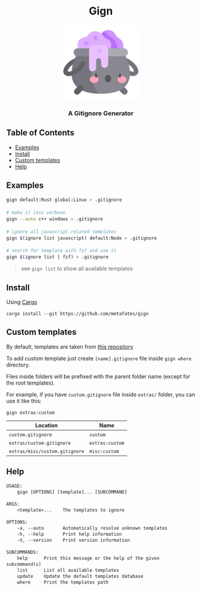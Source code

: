 <h1 align="center">Gign</h1>

<p align="center">
    <img width="200" src="https://github.com/metafates/gign/blob/main/assets/logo.png">
</p>

<h3 align="center">
    A Gitignore Generator
</h3>

## Table of Contents

- [Examples](#examples)
- [Install](#install)
- [Custom templates](#custom-templates)
- [Help](#help)

## Examples

```bash
gign default:Rust global:Linux > .gitignore

# make it less verbose
gign --auto c++ windows > .gitignore

# ignore all javascript related templates
gign $(ignore list javascript) default:Node > .gitignore

# search for template with fzf and use it
gign $(ignore list | fzf) > .gitignore
``` 

> see `gign list` to show all available templates

## Install

Using [Cargo](https://doc.rust-lang.org/cargo/getting-started/installation.html)

```
cargo install --git https://github.com/metafates/gign
```

## Custom templates

By default, templates are taken from [this repository](https://github.com/github/gitignore)

To add custom template just create `[name].gitignore`
file inside `gign where` directory.

Files inside folders will be prefixed with the parent folder name (except for the root templates).

For example, if you have `custom.gitignore` file inside `extras/` folder,
you can use it like this:

```
gign extras:custom
```

| Location                       | Name            |
|--------------------------------|-----------------|
| `custom.gitignore`             | `custom`        |
| `extras/custom.gitignore`      | `extras:custom` |
| `extras/misc/custom.gitignore` | `misc:custom`   |

## Help

```
USAGE:
    gign [OPTIONS] [template]... [SUBCOMMAND]

ARGS:
    <template>...    The templates to ignore

OPTIONS:
    -a, --auto       Automatically resolve unknown templates
    -h, --help       Print help information
    -V, --version    Print version information

SUBCOMMANDS:
    help      Print this message or the help of the given subcommand(s)
    list      List all available templates
    update    Update the default templates database
    where     Print the templates path
```
